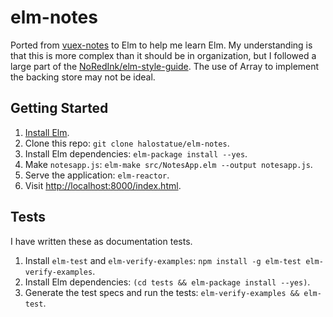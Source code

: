 # elm-notes

Ported from [vuex-notes](https://github.com/halostatue/vuex-notes) to Elm to
help me learn Elm. My understanding is that this is more complex than it should
be in organization, but I followed a large part of the
[NoRedInk/elm-style-guide](https://github.com/NoRedInk/elm-style-guide). The
use of Array to implement the backing store may not be ideal.

## Getting Started

1.  [Install Elm](https://guide.elm-lang.org/install.html).
2.  Clone this repo: `git clone halostatue/elm-notes`.
3.  Install Elm dependencies: `elm-package install --yes`.
4.  Make `notesapp.js`: `elm-make src/NotesApp.elm --output notesapp.js`.
5.  Serve the application: `elm-reactor`.
6.  Visit [http://localhost:8000/index.html](http://localhost:8000/index.html).

## Tests

I have written these as documentation tests.

1.  Install `elm-test` and `elm-verify-examples`: `npm install -g elm-test
    elm-verify-examples`.
2.  Install Elm dependencies: `(cd tests && elm-package install --yes)`.
3.  Generate the test specs and run the tests: `elm-verify-examples &&
    elm-test`.
